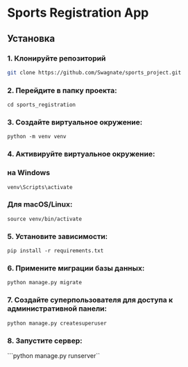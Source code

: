 # Sports Registration App

## Установка

### 1. Клонируйте репозиторий
```bash
git clone https://github.com/Swagnate/sports_project.git
```

### 2. Перейдите в папку проекта:
```cd sports_registration```

### 3. Создайте виртуальное окружение:
```python -m venv venv```

### 4. Активируйте виртуальное окружение:

### на Windows
```venv\Scripts\activate```

### Для macOS/Linux:
```source venv/bin/activate```

### 5. Установите зависимости:
```pip install -r requirements.txt```

### 6. Примените миграции базы данных:
```python manage.py migrate```

### 7. Создайте суперпользователя для доступа к административной панели:
```python manage.py createsuperuser```

### 8. Запустите сервер:
```python manage.py runserver``